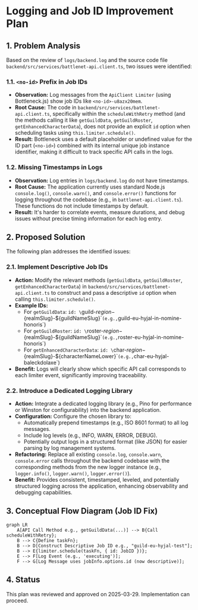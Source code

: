 # Logging and Job ID Improvement Plan

## 1. Problem Analysis

Based on the review of `logs/backend.log` and the source code file `backend/src/services/battlenet-api.client.ts`, two issues were identified:

### 1.1. `<no-id>` Prefix in Job IDs

* **Observation:** Log messages from the `ApiClient Limiter` (using Bottleneck.js) show job IDs like `<no-id>-u8azx20mem`.
* **Root Cause:** The code in `backend/src/services/battlenet-api.client.ts`, specifically within the `scheduleWithRetry` method (and the methods calling it like `getGuildData`, `getGuildRoster`, `getEnhancedCharacterData`), does not provide an explicit `id` option when scheduling tasks using `this.limiter.schedule()`.
* **Result:** Bottleneck uses a default placeholder or undefined value for the ID part (`<no-id>`) combined with its internal unique job instance identifier, making it difficult to track specific API calls in the logs.

### 1.2. Missing Timestamps in Logs

* **Observation:** Log entries in `logs/backend.log` do not have timestamps.
* **Root Cause:** The application currently uses standard Node.js `console.log()`, `console.warn()`, and `console.error()` functions for logging throughout the codebase (e.g., in `battlenet-api.client.ts`). These functions do not include timestamps by default.
* **Result:** It's harder to correlate events, measure durations, and debug issues without precise timing information for each log entry.

## 2. Proposed Solution

The following plan addresses the identified issues:

### 2.1. Implement Descriptive Job IDs

* **Action:** Modify the relevant methods (`getGuildData`, `getGuildRoster`, `getEnhancedCharacterData`) in `backend/src/services/battlenet-api.client.ts` to construct and pass a descriptive `id` option when calling `this.limiter.schedule()`.
* **Example IDs:**
  * For `getGuildData`: `id: \`guild-${region}-${realmSlug}-${guildNameSlug}\`` (e.g., `guild-eu-hyjal-in-nomine-honoris`)
  * For `getGuildRoster`: `id: \`roster-${region}-${realmSlug}-${guildNameSlug}\`` (e.g., `roster-eu-hyjal-in-nomine-honoris`)
  * For `getEnhancedCharacterData`: `id: \`char-${region}-${realmSlug}-${characterNameLower}\`` (e.g., `char-eu-hyjal-baleckdolaxe`)
* **Benefit:** Logs will clearly show which specific API call corresponds to each limiter event, significantly improving traceability.

### 2.2. Introduce a Dedicated Logging Library

* **Action:** Integrate a dedicated logging library (e.g., Pino for performance or Winston for configurability) into the backend application.
* **Configuration:** Configure the chosen library to:
  * Automatically prepend timestamps (e.g., ISO 8601 format) to all log messages.
  * Include log levels (e.g., INFO, WARN, ERROR, DEBUG).
  * Potentially output logs in a structured format (like JSON) for easier parsing by log management systems.
* **Refactoring:** Replace all existing `console.log`, `console.warn`, `console.error` calls throughout the backend codebase with the corresponding methods from the new logger instance (e.g., `logger.info()`, `logger.warn()`, `logger.error()`).
* **Benefit:** Provides consistent, timestamped, leveled, and potentially structured logging across the application, enhancing observability and debugging capabilities.

## 3. Conceptual Flow Diagram (Job ID Fix)

```mermaid
graph LR
    A[API Call Method e.g., getGuildData(...)] --> B{Call scheduleWithRetry};
    B --> C{Define taskFn};
    B --> D[Construct Descriptive Job ID e.g., "guild-eu-hyjal-test"];
    B --> E{limiter.schedule(taskFn, { id: JobID })};
    E --> F[Log Event (e.g., 'executing')];
    F --> G[Log Message uses jobInfo.options.id (now descriptive)];
```

## 4. Status

This plan was reviewed and approved on 2025-03-29. Implementation can proceed.
